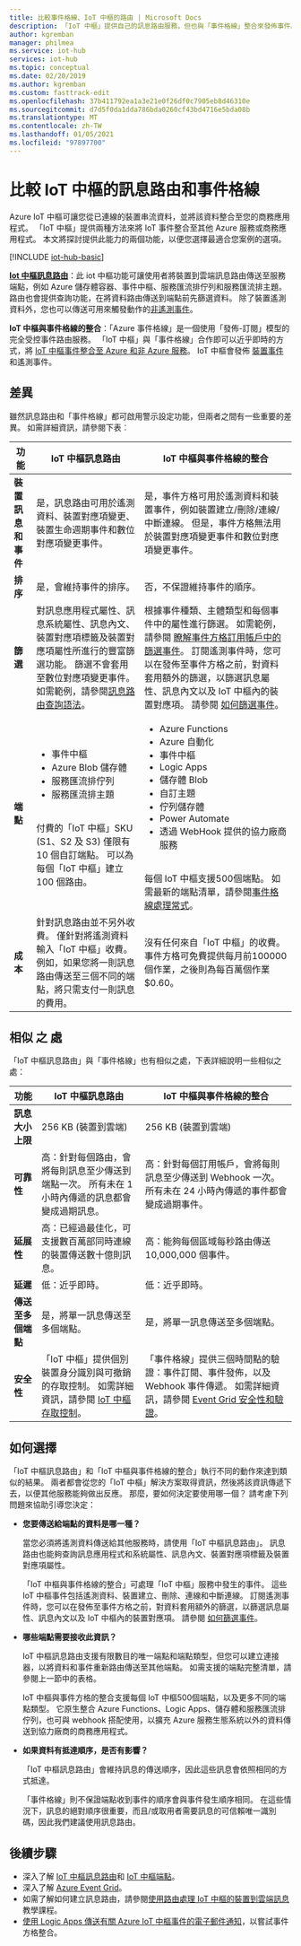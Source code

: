 ```yaml
---
title: 比較事件格線、IoT 中樞的路由 | Microsoft Docs
description: 「IoT 中樞」提供自己的訊息路由服務，但也與「事件格線」整合來發佈事件。 比較兩個功能。
author: kgremban
manager: philmea
ms.service: iot-hub
services: iot-hub
ms.topic: conceptual
ms.date: 02/20/2019
ms.author: kgremban
ms.custom: fasttrack-edit
ms.openlocfilehash: 37b411792ea1a3e21e0f26df0c7905eb8d46310e
ms.sourcegitcommit: d7d5f0da1dda786bda0260cf43bd4716e5bda08b
ms.translationtype: MT
ms.contentlocale: zh-TW
ms.lasthandoff: 01/05/2021
ms.locfileid: "97897700"
---
```

# <a name="compare-message-routing-and-event-grid-for-iot-hub"></a>比較 IoT 中樞的訊息路由和事件格線

Azure IoT 中樞可讓您從已連線的裝置串流資料，並將該資料整合至您的商務應用程式。 「IoT 中樞」提供兩種方法來將 IoT 事件整合至其他 Azure 服務或商務應用程式。 本文將探討提供此能力的兩個功能，以便您選擇最適合您案例的選項。

[!INCLUDE [iot-hub-basic](../../includes/iot-hub-basic-partial.md)]

**[Iot 中樞訊息路由](iot-hub-devguide-messages-d2c.md)**：此 iot 中樞功能可讓使用者將裝置到雲端訊息路由傳送至服務端點，例如 Azure 儲存體容器、事件中樞、服務匯流排佇列和服務匯流排主題。 路由也會提供查詢功能，在將資料路由傳送到端點前先篩選資料。 除了裝置遙測資料外，您也可以傳送可用來觸發動作的[非遙測事件](iot-hub-devguide-messages-d2c.md#non-telemetry-events)。 

**IoT 中樞與事件格線的整合**：「Azure 事件格線」是一個使用「發佈-訂閱」模型的完全受控事件路由服務。 「IoT 中樞」與「事件格線」合作即可以近乎即時的方式，將 [IoT 中樞事件整合至 Azure 和非 Azure 服務](iot-hub-event-grid.md)。 IoT 中樞會發佈 [裝置事件](iot-hub-event-grid.md#event-types) 和遙測事件。

## <a name="differences"></a>差異

雖然訊息路由和「事件格線」都可啟用警示設定功能，但兩者之間有一些重要的差異。 如需詳細資訊，請參閱下表︰

| 功能 | IoT 中樞訊息路由 | IoT 中樞與事件格線的整合 |
| ------- | --------------- | ---------- |
| **裝置訊息和事件** | 是，訊息路由可用於遙測資料、裝置對應項變更、裝置生命週期事件和數位對應項變更事件。 | 是，事件方格可用於遙測資料和裝置事件，例如裝置建立/刪除/連線/中斷連線。 但是，事件方格無法用於裝置對應項變更事件和數位對應項變更事件。 |
| **排序** | 是，會維持事件的排序。  | 否，不保證維持事件的順序。 | 
| **篩選** | 對訊息應用程式屬性、訊息系統屬性、訊息內文、裝置對應項標籤及裝置對應項屬性所進行的豐富篩選功能。 篩選不會套用至數位對應項變更事件。 如需範例，請參閱[訊息路由查詢語法](iot-hub-devguide-routing-query-syntax.md)。 | 根據事件種類、主體類型和每個事件中的屬性進行篩選。 如需範例，請參閱 [瞭解事件方格訂用帳戶中的篩選事件](../event-grid/event-filtering.md)。 訂閱遙測事件時，您可以在發佈至事件方格之前，對資料套用額外的篩選，以篩選訊息屬性、訊息內文以及 IoT 中樞內的裝置對應項。 請參閱 [如何篩選事件](../iot-hub/iot-hub-event-grid.md#filter-events)。 |
| **端點** | <ul><li>事件中樞</li> <li>Azure Blob 儲存體</li> <li>服務匯流排佇列</li> <li>服務匯流排主題</li></ul><br>付費的「IoT 中樞」SKU (S1、S2 及 S3) 僅限有 10 個自訂端點。 可以為每個「IoT 中樞」建立 100 個路由。 | <ul><li>Azure Functions</li> <li>Azure 自動化</li> <li>事件中樞</li> <li>Logic Apps</li> <li>儲存體 Blob</li> <li>自訂主題</li> <li>佇列儲存體</li> <li>Power Automate</li> <li>透過 WebHook 提供的協力廠商服務</li></ul><br>每個 IoT 中樞支援500個端點。 如需最新的端點清單，請參閱[事件格線處理常式](../event-grid/overview.md#event-handlers)。 |
| **成本** | 針對訊息路由並不另外收費。 僅針對將遙測資料輸入「IoT 中樞」收費。 例如，如果您將一則訊息路由傳送至三個不同的端點，將只需支付一則訊息的費用。 | 沒有任何來自「IoT 中樞」的收費。 事件方格可免費提供每月前100000個作業，之後則為每百萬個作業 $0.60。 |

## <a name="similarities"></a>相似 之 處

「IoT 中樞訊息路由」與「事件格線」也有相似之處，下表詳細說明一些相似之處：

| 功能 | IoT 中樞訊息路由 | IoT 中樞與事件格線的整合 |
| ------- | --------------- | ---------- |
| **訊息大小上限** | 256 KB (裝置到雲端) | 256 KB (裝置到雲端) |
| **可靠性** | 高：針對每個路由，會將每則訊息至少傳送到端點一次。 所有未在 1 小時內傳遞的訊息都會變成過期訊息。 | 高：針對每個訂用帳戶，會將每則訊息至少傳送到 Webhook 一次。 所有未在 24 小時內傳遞的事件都會變成過期事件。 | 
| **延展性** | 高：已經過最佳化，可支援數百萬部同時連線的裝置傳送數十億則訊息。 | 高：能夠每個區域每秒路由傳送 10,000,000 個事件。 |
| **延遲** | 低：近乎即時。 | 低：近乎即時。 |
| **傳送至多個端點** | 是，將單一訊息傳送至多個端點。 | 是，將單一訊息傳送至多個端點。  
| **安全性** | 「IoT 中樞」提供個別裝置身分識別與可撤銷的存取控制。 如需詳細資訊，請參閱 [IoT 中樞存取控制](iot-hub-devguide-security.md)。 | 「事件格線」提供三個時間點的驗證：事件訂閱、事件發佈，以及 Webhook 事件傳遞。 如需詳細資訊，請參閱 [Event Grid 安全性和驗證](../event-grid/security-authentication.md)。 |

## <a name="how-to-choose"></a>如何選擇

「IoT 中樞訊息路由」和「IoT 中樞與事件格線的整合」執行不同的動作來達到類似的結果。 兩者都會從您的「IoT 中樞」解決方案取得資訊，然後將該資訊傳遞下去，以便其他服務能夠做出反應。 那麼，要如何決定要使用哪一個？ 請考慮下列問題來協助引導您決定： 

* **您要傳送給端點的資料是哪一種？**

   當您必須將遙測資料傳送給其他服務時，請使用「IoT 中樞訊息路由」。 訊息路由也能夠查詢訊息應用程式和系統屬性、訊息內文、裝置對應項標籤及裝置對應項屬性。

   「IoT 中樞與事件格線的整合」可處理「IoT 中樞」服務中發生的事件。 這些 IoT 中樞事件包括遙測資料、裝置建立、刪除、連線和中斷連線。 訂閱遙測事件時，您可以在發佈至事件方格之前，對資料套用額外的篩選，以篩選訊息屬性、訊息內文以及 IoT 中樞內的裝置對應項。 請參閱 [如何篩選事件](../iot-hub/iot-hub-event-grid.md#filter-events)。

* **哪些端點需要接收此資訊？**

   IoT 中樞訊息路由支援有限數目的唯一端點和端點類型，但您可以建立連接器，以將資料和事件重新路由傳送至其他端點。 如需支援的端點完整清單，請參閱上一節中的表格。 

   IoT 中樞與事件方格的整合支援每個 IoT 中樞500個端點，以及更多不同的端點類型。 它原生整合 Azure Functions、Logic Apps、儲存體和服務匯流排佇列，也可與 webhook 搭配使用，以擴充 Azure 服務生態系統以外的資料傳送到協力廠商的商務應用程式。

* **如果資料有抵達順序，是否有影響？**

   「IoT 中樞訊息路由」會維持訊息的傳送順序，因此這些訊息會依照相同的方式抵達。

   「事件格線」則不保證端點收到事件的順序會與事件發生順序相同。 在這些情況下，訊息的絕對順序很重要，而且/或取用者需要訊息的可信賴唯一識別碼，因此我們建議使用訊息路由。 

## <a name="next-steps"></a>後續步驟

* 深入了解 [IoT 中樞訊息路由](iot-hub-devguide-messages-d2c.md)和 [IoT 中樞端點](iot-hub-devguide-endpoints.md)。
* 深入了解 [Azure Event Grid](../event-grid/overview.md)。
* 如需了解如何建立訊息路由，請參閱[使用路由處理 IoT 中樞的裝置到雲端訊息](../iot-hub/tutorial-routing.md)教學課程。
* [使用 Logic Apps 傳送有關 Azure IoT 中樞事件的電子郵件通知](../event-grid/publish-iot-hub-events-to-logic-apps.md)，以嘗試事件方格整合。
